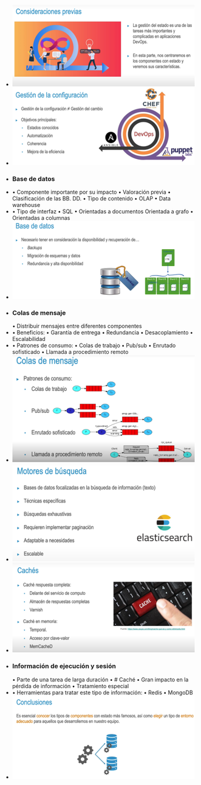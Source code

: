 - ![image.png](../assets/image_1731374676428_0.png)
- ![image.png](../assets/image_1731374682317_0.png)
- ### Base de datos
- • Componente importante por su impacto 
  • Valoración previa 
  • Clasificación de las BB. DD.
  • Tipo de contenido 
      • OLAP 
      • Data warehouse
- • Tipo de interfaz 
    • SQL 
    • Orientadas a documentos Orientada a grafo 
    • Orientadas a columnas
- ![image.png](../assets/image_1731374711434_0.png)
- ### Colas de mensaje
  • Distribuir mensajes entre diferentes componentes
- • Beneficios: 
  • Garantía de entrega 
  • Redundancia 
  • Desacoplamiento 
  • Escalabilidad
- • Patrones de consumo:
     • Colas de trabajo 
     • Pub/sub 
     • Enrutado sofisticado 
     • Llamada a procedimiento remoto
- ![image.png](../assets/image_1731374734231_0.png)
- ![image.png](../assets/image_1731374740633_0.png)
- ![image.png](../assets/image_1731374747057_0.png)
- ### Información de ejecución y sesión 
  • Parte de una tarea de larga duración 
  • # Caché 
  • Gran impacto en la pérdida de información 
  • Tratamiento especial
- • Herramientas para tratar este tipo de información: 
    • Redis 
    • MongoDB
- ![image.png](../assets/image_1731374770818_0.png)